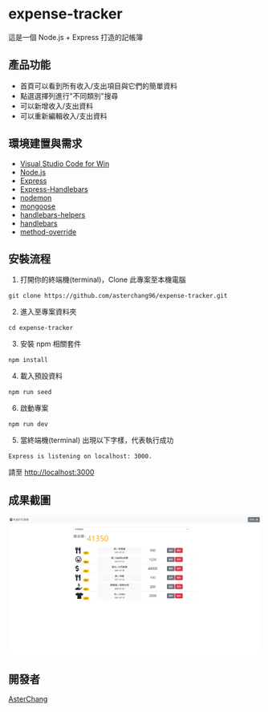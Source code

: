 # expense-tracker

這是一個 Node.js + Express 打造的記帳簿


## 產品功能

- 首頁可以看到所有收入/支出項目與它們的簡單資料
- 點選選擇列進行"不同類別"搜尋
- 可以新增收入/支出資料
- 可以重新編輯收入/支出資料

## 環境建置與需求

- [Visual Studio Code for Win](https://code.visualstudio.com/)
- [Node.js](https://nodejs.org/en/)
- [Express](https://www.npmjs.com/package/express)
- [Express-Handlebars](https://www.npmjs.com/package/express-handlebars)
- [nodemon](https://www.npmjs.com/package/nodemon)
- [mongoose](https://www.npmjs.com/package/mongoose)
- [handlebars-helpers](https://www.npmjs.com/package/handlebars-helpers)
- [handlebars](https://www.npmjs.com/package/handlebars)
- [method-override](https://www.npmjs.com/search?q=method-override)

## 安裝流程

1. 打開你的終端機(terminal)，Clone 此專案至本機電腦

```
git clone https://github.com/asterchang96/expense-tracker.git
```

2. 進入至專案資料夾

```
cd expense-tracker
```

3. 安裝 npm 相關套件

```
npm install
```

4. 載入預設資料

```
npm run seed
```

6. 啟動專案

```
npm run dev
```

5. 當終端機(terminal) 出現以下字樣，代表執行成功

```
Express is listening on localhost: 3000.
```

請至 [http://localhost:3000](http://localhost:3000)

## 成果截圖

![首頁](./homePage.png)


## 開發者

[AsterChang](https://github.com/asterchang96)

